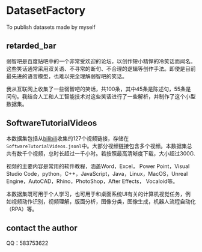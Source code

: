 # DatasetFactory
To publish datasets made by myself

## retarded_bar
弱智吧是百度贴吧中的一个非常受欢迎的论坛，以创作短小精悍的冷笑话而闻名。这些笑话通常采用双关语、不寻常的断句、不合理的逻辑等创作手法。即使是目前最先进的语言模型，也难以完全理解弱智吧的笑话。

我从互联网上收集了一些弱智吧的笑话，共100条，其中45条是陈述句，55条是问句。我结合人工和人工智能技术对这些笑话进行了一些解析，并制作了这个小型数据集。

## SoftwareTutorialVideos

本数据集包括从[bilibili](https://www.bilibili.com)收集的127个视频链接，存储在`SoftwareTutorialVideos.jsonl`中。大部分视频链接包含多个视频。本数据集总共有数千个视频，总时长超过一千小时。若按照最高清晰度下载，大小超过300G.

视频的主要内容是常用的软件教程，涵盖Word，Excel， Power Point，Visual Studio Code，python，C++，JavaScript，Java，Linux，MacOS，Unreal Engine，AutoCAD，Rhino，PhotoShop，After Effects， Vocaloid等。

本数据集既可用于个人学习，也可用于和桌面系统UI有关的计算机视觉任务，例如视频动作识别，视频理解，版面分析，图像分类，图像生成，机器人流程自动化（RPA）等。

## contact the author
QQ：583753622

